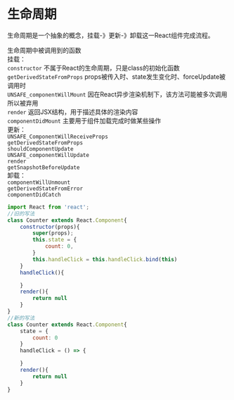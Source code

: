 # 生命周期

生命周期是一个抽象的概念，挂载-》更新-》卸载这一React组件完成流程。

生命周期中被调用到的函数  
挂载：  
`constructor`  不属于React的生命周期，只是class的初始化函数  
`getDerivedStateFromProps`  props被传入时、state发生变化时、forceUpdate被调用时  
`UNSAFE_componentWillMount` 因在React异步渲染机制下，该方法可能被多次调用所以被弃用  
`render` 返回JSX结构，用于描述具体的渲染内容  
`componentDidMount` 主要用于组件加载完成时做某些操作  
更新：  
`UNSAFE_ComponentWillReceiveProps`   
`getDerivedStateFromProps`  
`shouldComponentUpdate`  
`UNSAFE_componentWillUpdate`  
`render`  
`getSnapshotBeforeUpdate`  
卸载：  
`componentWillUnmount`  
`getDerivedStateFromError`  
`componentDidCatch`

```js
import React from 'react';
//旧的写法
class Counter extends React.Component{
    constructor(props){
        super(props);
        this.state = {
            count: 0,
        }
        this.handleClick = this.handleClick.bind(this)
    }
    handleClick(){

    }
    render(){
        return null
    }
}
//新的写法
class Counter extends React.Component{
    state = {
        count: 0
    }
    handleClick = () => {

    }
    render(){
        return null
    }
}

```